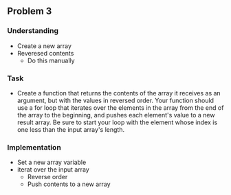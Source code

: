## Problem 3

### Understanding
- Create a new array
- Reveresed contents
  + Do this manually

### Task
- Create a function that returns the contents of the array it receives as an argument, but with the values in reversed order. Your function should use a for loop that iterates over the elements in the array from the end of the array to the beginning, and pushes each element's value to a new result array. Be sure to start your loop with the element whose index is one less than the input array's length.

### Implementation
- Set a new array variable
- iterat over the input array
  + Reverse order
  + Push contents to a new array